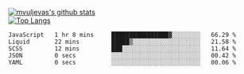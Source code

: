 [![mvuljevas's github stats](https://github-readme-stats.vercel.app/api?username=mvuljevas&show_icons=true&theme=dracula)](https://www.mvuljevas.com)
<br>
[![Top Langs](https://github-readme-stats.vercel.app/api/top-langs/?username=mvuljevas&theme=dracula)](https://www.mvuljevas.com)

<!--START_SECTION:waka-->
```text
JavaScript   1 hr 8 mins     ████████████████▓░░░░░░░░   66.29 % 
Liquid       22 mins         █████▒░░░░░░░░░░░░░░░░░░░   21.58 % 
SCSS         12 mins         ███░░░░░░░░░░░░░░░░░░░░░░   11.64 % 
JSON         0 secs          ░░░░░░░░░░░░░░░░░░░░░░░░░   00.42 % 
YAML         0 secs          ░░░░░░░░░░░░░░░░░░░░░░░░░   00.06 % 
```
<!--END_SECTION:waka-->
